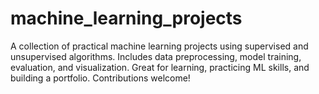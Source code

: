 # machine_learning_projects
A collection of practical machine learning projects using supervised and unsupervised algorithms. Includes data preprocessing, model training, evaluation, and visualization. Great for learning, practicing ML skills, and building a portfolio. Contributions welcome!
